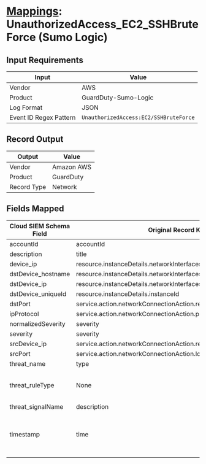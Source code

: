 # [Mappings](README.md): UnauthorizedAccess_EC2_SSHBruteForce (Sumo Logic)

## Input Requirements

|Input|Value|
|-----|-----|
|Vendor|AWS|
|Product|GuardDuty-Sumo-Logic|
|Log Format|JSON|
|Event ID Regex Pattern|`UnauthorizedAccess:EC2/SSHBruteForce`|

## Record Output

|Output|Value|
|------|-----|
|Vendor|Amazon AWS|
|Product|GuardDuty|
|Record Type|Network|

## Fields Mapped

|Cloud SIEM Schema Field|Original Record Key|Notes|
|-----------------------|-------------------|-----|
|accountId|accountId||
|description|title||
|device_ip|resource.instanceDetails.networkInterfaces.1.privateIpAddress||
|dstDevice_hostname|resource.instanceDetails.networkInterfaces.1.privateDnsName||
|dstDevice_ip|resource.instanceDetails.networkInterfaces.1.privateIpAddress||
|dstDevice_uniqueId|resource.instanceDetails.instanceId||
|dstPort|service.action.networkConnectionAction.remotePortDetails.port||
|ipProtocol|service.action.networkConnectionAction.protocol||
|normalizedSeverity|severity||
|severity|severity||
|srcDevice_ip|service.action.networkConnectionAction.remoteIpDetails.ipAddressV4||
|srcPort|service.action.networkConnectionAction.localPortDetails.port||
|threat_name|type||
|threat_ruleType|None|The static text `direct` is populated in this schema field.|
|threat_signalName|description||
|timestamp|time|We expect the orginal record value of `time` is in the format `yyyy-MM-dd'T'HH:mm:ss'Z'`|

